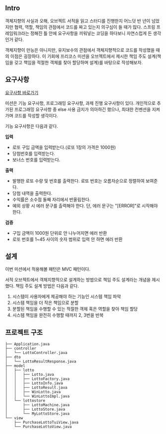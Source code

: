 ## Intro
객체지향의 사실과 오해, 오브젝트 서적을 읽고 스터디를 진행한지 어느덧 반 년이 넘었지만 협력, 역할, 책임의 관점에서 코드를 짜고 있는지 의구심이 들 때가 많다. 스프링 프레임워크라는 정해진 틀 안에 요구사항을 끼워넣는 코딩을 하다보니 자연스럽게 든 생각인거 같다.

객체지향이 만능은 아니지만, 유지보수의 관점에서 객체지향적으로 코드를 작성했을 때의 이점은 굉장하다. 이 기회에 프리코스 미션을 오브젝트에서 제시한 책임 주도 설계(책임을 갖고 책임을 적절한 객체를 찾아 할당하며 설계)를 바탕으로 작성해보자.

## 요구사항
[요구사항 바로가기](./요구사항.md)

미션은 기능 요구사항, 프로그래밍 요구사항, 과제 진행 요구사항이 있다. 개인적으로 추가된 프로그래밍 요구사항 중 else 사용 금지가 의아하긴 했으나, 최대한 컨벤션을 지켜가며 코드를 작성할 생각이다.

기능 요구사항은 다음과 같다.

**입력**
- 로또 구입 금액을 입력받는다.(로또 1장의 가격은 1000원)
- 당첨번호를 입력받는다.
- 보너스 번호를 입력받는다.

**출력**
- 발행한 로또 수량 및 번호를 출력한다. 로또 번호는 오름차순으로 정렬하여 보여준다.
- 당첨 내역을 출력한다.
- 수익률은 소수점 둘째 자리에서 반올림한다.
- 예외 상황 시 에러 문구를 출력해야 한다. 단, 에러 문구는 "[ERROR]"로 시작해야 한다.

**검증**
- 구입 금액이 1000원 단위로 안 나누어지면 에러 반환
- 로또 번호를 1~45 사이의 숫자 범위로 입력 안 하면 에러 반환

## 설계
이번 미션에서 적용해볼 패턴은 MVC 패턴이다.

서적 오브젝트에서 객체지향적으로 설계하는 방법으로 책임 주도 설계라는 개념을 제시했다. 책임 주도 설계 방법은 다음과 같다.

1. 시스템이 사용자에게 제공해야 하는 기능인 시스템 책임 파악
2. 시스템 책임을 더 작은 책임으로 분할
3. 분할된 책임을 수행할 수 있는 적절한 객체 혹은 역할을 찾아 책임 할당
4. 시스템 책임을 완전히 수행할 때까지 2, 3번을 반복

## 프로젝트 구조
```shell
├── Application.java
├── controller
│   └── LottoController.java
├── dto
│   └── LottoResultResponse.java
├── model
│   ├── lotto
│   │   ├── Lotto.java
│   │   ├── LottoFactory.java
│   │   ├── LottoInfo.java
│   │   ├── LottoResult.java
│   │   ├── WinLotto.java
│   │   └── WinLottoImpl.java
│   └── lottostore
│       ├── LottoMachine.java
│       ├── LottoStore.java
│       └── MyLottoStore.java
└── view
    ├── PurchaseLottoTuiView.java
    └── PurchaseLottoView.java
```